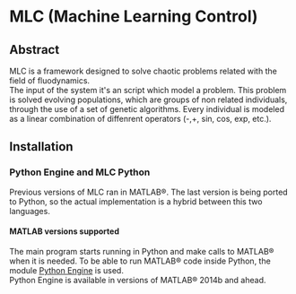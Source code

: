 # MLC (Machine Learning Control)

## Abstract
MLC is a framework designed to solve chaotic problems related with the field of fluodynamics.  
The input of the system it's an script which model a problem. This problem is solved evolving populations, which are groups of non related individuals, through the use of a set of genetic algorithms. Every individual is modeled as a linear combination of diffenrent operators (-,+, sin, cos, exp, etc.).

## Installation

### Python Engine and MLC Python
Previous versions of MLC ran in MATLAB&reg;. The last version is being ported to Python, so the actual implementation is a hybrid between this two languages.  

#### MATLAB versions supported
The main program starts running in Python and make calls to MATLAB&reg; when it is needed. To be able to run MATLAB&reg; code inside Python, the module [Python Engine](http://www.mathworks.com/help/matlab/matlab-engine-for-python.html) is used.  
Python Engine is available in versions of MATLAB&reg; 2014b and ahead. 
